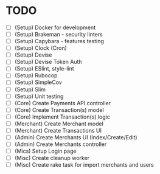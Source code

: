 
# TODO

- [ ] (Setup) Docker for development
- [ ] (Setup) Brakeman - security linters
- [ ] (Setup) Capybara - features testing 
- [ ] (Setup) Clock (Cron)
- [ ] (Setup) Devise
- [ ] (Setup) Devise Token Auth
- [ ] (Setup) ESlint, style-lint
- [ ] (Setup) Rubocop
- [ ] (Setup) SimpleCov
- [ ] (Setup) Slim
- [ ] (Setup) Unit testing 
- [ ] (Core) Create Payments API controller
- [ ] (Core) Create Transaction(s) model
- [ ] (Core) Implement Transaction(s) logic
- [ ] (Merchant) Create Merchant model 
- [ ] (Merchant) Create Transactions UI
- [ ] (Admin) Create Merchants UI (Index/Create/Edit)
- [ ] (Admin) Create Merchants controller
- [ ] (Mics) Setup Login page
- [ ] (Misc) Create cleanup worker 
- [ ] (Misc) Create rake task for import merchants and users
